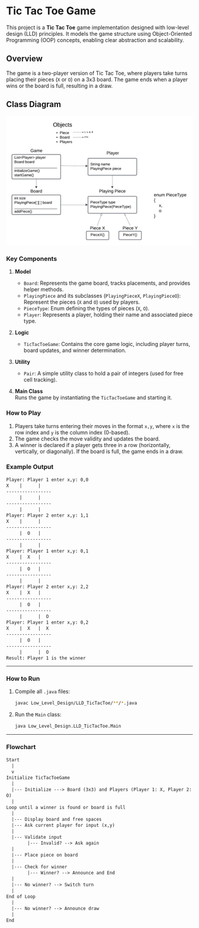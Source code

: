 # Tic Tac Toe Game

This project is a **Tic Tac Toe** game implementation designed with low-level design (LLD) principles. It models the game structure using Object-Oriented Programming (OOP) concepts, enabling clear abstraction and scalability.

## Overview

The game is a two-player version of Tic Tac Toe, where players take turns placing their pieces (`X` or `O`) on a 3x3 board. The game ends when a player wins or the board is full, resulting in a draw.

## Class Diagram
![Tic Tac Toe Diagram](./Images/diagram.png)

### Key Components

1. **Model**  
   - `Board`: Represents the game board, tracks placements, and provides helper methods.  
   - `PlayingPiece` and its subclasses (`PlayingPieceX`, `PlayingPieceO`): Represent the pieces (`X` and `O`) used by players.  
   - `PieceType`: Enum defining the types of pieces (`X`, `O`).  
   - `Player`: Represents a player, holding their name and associated piece type.  

2. **Logic**  
   - `TicTacToeGame`: Contains the core game logic, including player turns, board updates, and winner determination.  

3. **Utility**  
   - `Pair`: A simple utility class to hold a pair of integers (used for free cell tracking).

4. **Main Class**  
   Runs the game by instantiating the `TicTacToeGame` and starting it.

### How to Play

1. Players take turns entering their moves in the format `x,y`, where `x` is the row index and `y` is the column index (0-based).
2. The game checks the move validity and updates the board.
3. A winner is declared if a player gets three in a row (horizontally, vertically, or diagonally). If the board is full, the game ends in a draw.

### Example Output

```text
Player: Player 1 enter x,y: 0,0
X    |      |     
-----------------
     |      |     
-----------------
     |      |     
Player: Player 2 enter x,y: 1,1
X    |      |     
-----------------
     |  O   |     
-----------------
     |      |     
Player: Player 1 enter x,y: 0,1
X    |  X   |     
-----------------
     |  O   |     
-----------------
     |      |     
Player: Player 2 enter x,y: 2,2
X    |  X   |     
-----------------
     |  O   |     
-----------------
     |      |  O  
Player: Player 1 enter x,y: 0,2
X    |  X   |  X  
-----------------
     |  O   |     
-----------------
     |      |  O  
Result: Player 1 is the winner
```

---

### How to Run

1. Compile all `.java` files:
   ```bash
   javac Low_Level_Design/LLD_TicTacToe/**/*.java
   ```

2. Run the `Main` class:
   ```bash
   java Low_Level_Design.LLD_TicTacToe.Main
   ```

---

### Flowchart

```
Start
  |
  v
Initialize TicTacToeGame
  |
  |--- Initialize ---> Board (3x3) and Players (Player 1: X, Player 2: O)
  |
Loop until a winner is found or board is full
  |
  |--- Display board and free spaces
  |--- Ask current player for input (x,y)
  |
  |--- Validate input
        |--- Invalid? --> Ask again
  |
  |--- Place piece on board
  |
  |--- Check for winner
        |--- Winner? --> Announce and End
  |
  |--- No winner? --> Switch turn
  |
End of Loop
  |
  |--- No winner? --> Announce draw
  |
End
```
